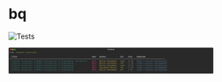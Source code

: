 # bq

![Tests](https://github.com/jgafnea/bq/actions/workflows/python.yml/badge.svg)

<img src="./assets/console.png" alt="bq" style="max-width: 80%; height: auto;">
